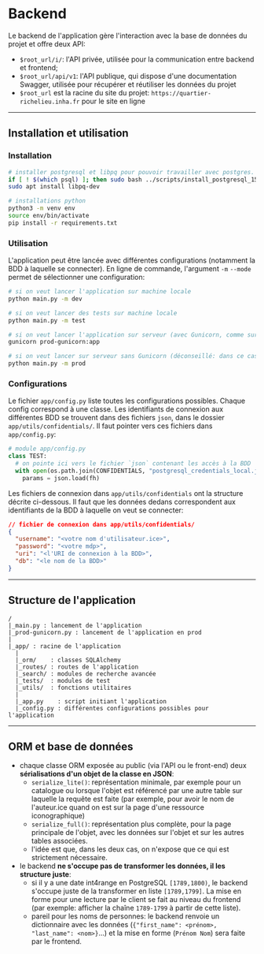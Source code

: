 # Backend

Le backend de l'application gère l'interaction avec la base de données du projet et offre deux API:

- `$root_url/i/`: l'API privée, utilisée pour la communication entre backend et frontend;
- `$root_url/api/v1`: l'API publique, qui dispose d'une documentation Swagger, utilisée pour récupérer
   et réutiliser les données du projet
- `$root_url` est la racine du site du projet: `https://quartier-richelieu.inha.fr` pour le site en ligne

---

## Installation et utilisation

### Installation

```bash
# installer postgresql et libpq pour pouvoir travailler avec postgres. ATTENTION: INSTALLATIONS SYSTEM-WIDE
if [ ! $(which psql) ]; then sudo bash ../scripts/install_postgresql_15.sh; fi;
sudo apt install libpq-dev

# installations python
python3 -m venv env
source env/bin/activate
pip install -r requirements.txt
```

### Utilisation

L'application peut être lancée avec différentes configurations (notamment la BDD à 
laquelle se connecter). En ligne de commande, l'argument `-m` `--mode` permet de
sélectionner une configuration: 

```bash
# si on veut lancer l'application sur machine locale
python main.py -m dev

# si on veut lancer des tests sur machine locale
python main.py -m test

# si on veut lancer l'application sur serveur (avec Gunicorn, comme sur le serveur Richelieu)
gunicorn prod-gunicorn:app

# si on veut lancer sur serveur sans Gunicorn (déconseillé: dans ce cas, on utilise le serveur de dev Werkzeug en prod)
python main.py -m prod
```

### Configurations

Le fichier `app/config.py` liste toutes les configurations possibles. Chaque config
correspond à une classe. Les identifiants de connexion aux différentes BDD se trouvent 
dans des fichiers `json`, dans le dossier `app/utils/confidentials/`. Il faut pointer 
vers ces fichiers dans `app/config.py`:

```python
# module app/config.py
class TEST:
  # on pointe ici vers le fichier `json` contenant les accès à la BDD
  with open(os.path.join(CONFIDENTIALS, "postgresql_credentials_local.json"), mode="r") as fh:
    params = json.load(fh)
```

Les fichiers de connexion dans `app/utils/confidentials` ont la structure 
décrite ci-dessous. Il faut que les données dedans correspondent aux 
identifiants de la BDD à laquelle on veut se connecter:

```json
// fichier de connexion dans app/utils/confidentials/
{
  "username": "<votre nom d'utilisateur.ice>", 
  "password": "<votre mdp>",
  "uri": "<l'URI de connexion à la BDD>",
  "db": "<le nom de la BDD>"
}
```

---

## Structure de l'application 

```
/
|_main.py : lancement de l'application
|_prod-gunicorn.py : lancement de l'application en prod
|
|_app/ : racine de l'application
  |
  |_orm/    : classes SQLAlchemy
  |_routes/ : routes de l'application
  |_search/ : modules de recherche avancée
  |_tests/  : modules de test
  |_utils/  : fonctions utilitaires
  |
  |_app.py    : script initiant l'application
  |_config.py : différentes configurations possibles pour l'application
```

---

## ORM et base de données

- chaque classe ORM exposée au public (via l'API ou le front-end)
  deux **sérialisations d'un objet de la classe en JSON**: 
  - `serialize_lite()`: représentation minimale, par exemple pour un catalogue
    ou lorsque l'objet est référencé par une autre table sur laquelle la requête
    est faite (par exemple, pour avoir le nom de l'auteur.ice quand on est sur
    la page d'une ressource iconographique)
  - `serialize_full()`: représentation plus complète, pour la page principale
    de l'objet, avec les données sur l'objet et sur les autres tables associées.
  - l'idée est que, dans les deux cas, on n'expose que ce qui est strictement nécessaire.
- le backend **ne s'occupe pas de transformer les données, il les structure juste**:
  - si il y a une date int4range en PostgreSQL `[1789,1800)`, le backend s'occupe 
    juste de la transformer en liste `[1789,1799]`. La mise en forme pour une lecture 
    par le client se fait au niveau du frontend (par exemple: afficher la chaîne `1789-1799` 
    à partir de cette liste).
  - pareil pour les noms de personnes: le backend renvoie un dictionnaire avec les données
    (`{"first_name": <prénom>, "last_name": <nom>}`...) et la mise en forme (`Prénom Nom`)
    sera faite par le frontend.
